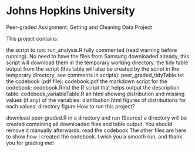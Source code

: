# Johns Hopkins University
Peer-graded Assignment: Getting and Cleaning Data Project

This project contains:

the script to run: run_analysis.R fully commented (read warning before running). No need to have the files from Samsung downloaded already, this script will download them in the temporary working directory.
the tidy table output from the script (this table will also be created by the script in the temporary directory, see comments in scripts): peer_graded_tidyTable.txt
the codebook (pdf file): codebook.pdf
the markdown script for the codebook: codebook.Rmd
the R script that helps output the description table: codebook_variableTable.R
an html showing distribution and missing values (if any) of the variables: distribution.html
figures of distributions for each values: directory figure
How to run this project?

download peer-graded.R in a directory and run (Source)
a directory will be created containing all downloaded files and table output. You should remove it manually afterwards.
read the codebook
The other files are here to show how I created the codebook.
I wish you a smooth run, and thank you for grading me!
